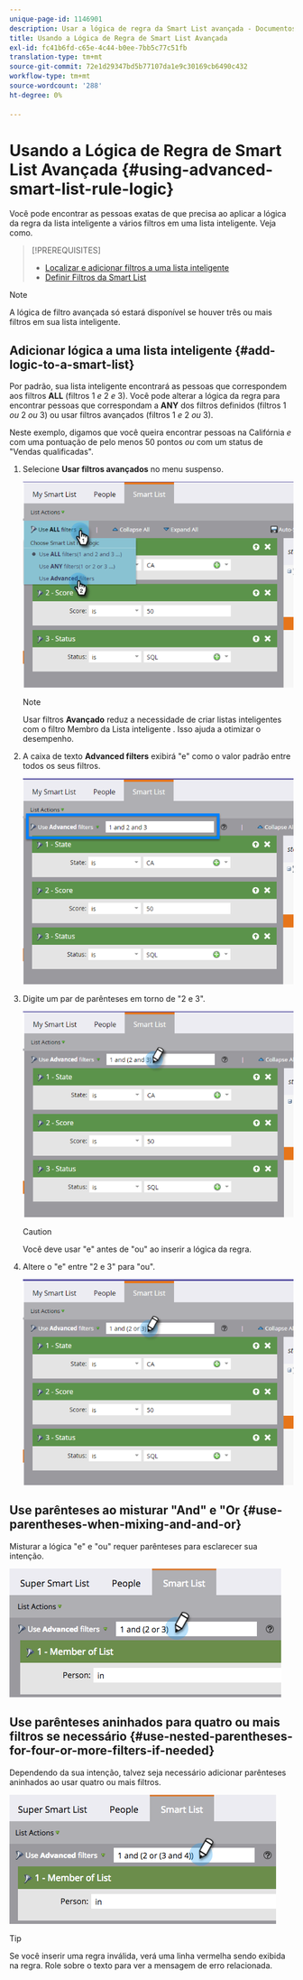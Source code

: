 ```yaml
---
unique-page-id: 1146901
description: Usar a lógica de regra da Smart List avançada - Documentos do Marketo - Documentação do produto
title: Usando a Lógica de Regra de Smart List Avançada
exl-id: fc41b6fd-c65e-4c44-b0ee-7bb5c77c51fb
translation-type: tm+mt
source-git-commit: 72e1d29347bd5b77107da1e9c30169cb6490c432
workflow-type: tm+mt
source-wordcount: '288'
ht-degree: 0%

---
```


# Usando a Lógica de Regra de Smart List Avançada {#using-advanced-smart-list-rule-logic}

Você pode encontrar as pessoas exatas de que precisa ao aplicar a lógica da regra da lista inteligente a vários filtros em uma lista inteligente. Veja como.

>[!PREREQUISITES]
>
>* [Localizar e adicionar filtros a uma lista inteligente](/help/marketo/product-docs/core-marketo-concepts/smart-lists-and-static-lists/creating-a-smart-list/find-and-add-filters-to-a-smart-list.md)
>* [Definir Filtros da Smart List](/help/marketo/product-docs/core-marketo-concepts/smart-lists-and-static-lists/creating-a-smart-list/define-smart-list-filters.md)


>[!NOTE]
>
>A lógica de filtro avançada só estará disponível se houver três ou mais filtros em sua lista inteligente.

## Adicionar lógica a uma lista inteligente {#add-logic-to-a-smart-list}

Por padrão, sua lista inteligente encontrará as pessoas que correspondem aos filtros **ALL** (filtros 1 _e_ 2 _e_ 3). Você pode alterar a lógica da regra para encontrar pessoas que correspondam a **ANY** dos filtros definidos (filtros 1 _ou_ 2 _ou_ 3) ou usar filtros avançados (filtros 1 _e_ 2 _ou_ 3).

Neste exemplo, digamos que você queira encontrar pessoas na Califórnia _e_ com uma pontuação de pelo menos 50 pontos _ou_ com um status de &quot;Vendas qualificadas&quot;.

1. Selecione **Usar filtros avançados** no menu suspenso.

   ![](assets/one.png)

   >[!NOTE]
   >
   >Usar filtros **Avançado** reduz a necessidade de criar listas inteligentes com o filtro Membro da Lista inteligente . Isso ajuda a otimizar o desempenho.

1. A caixa de texto **Advanced filters** exibirá &quot;e&quot; como o valor padrão entre todos os seus filtros.

   ![](assets/two-2.png)

1. Digite um par de parênteses em torno de &quot;2 e 3&quot;.

   ![](assets/three-2.png)

   >[!CAUTION]
   >
   >Você deve usar &quot;e&quot; antes de &quot;ou&quot; ao inserir a lógica da regra.

1. Altere o &quot;e&quot; entre &quot;2 e 3&quot; para &quot;ou&quot;.

   ![](assets/four-1.png)

## Use parênteses ao misturar &quot;And&quot; e &quot;Or {#use-parentheses-when-mixing-and-and-or}

Misturar a lógica &quot;e&quot; e &quot;ou&quot; requer parênteses para esclarecer sua intenção.

![](assets/advancedfilters-parent.png)

## Use parênteses aninhados para quatro ou mais filtros se necessário {#use-nested-parentheses-for-four-or-more-filters-if-needed}

Dependendo da sua intenção, talvez seja necessário adicionar parênteses aninhados ao usar quatro ou mais filtros.

![](assets/advancedfilters-nested.png)

>[!TIP]
>
>Se você inserir uma regra inválida, verá uma linha vermelha sendo exibida na regra. Role sobre o texto para ver a mensagem de erro relacionada.
